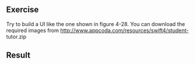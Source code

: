 ## Exercise

Try to build a UI like the one shown in figure 4-28. You can download the required images from http://www.appcoda.com/resources/swift4/student- tutor.zip

## Result
